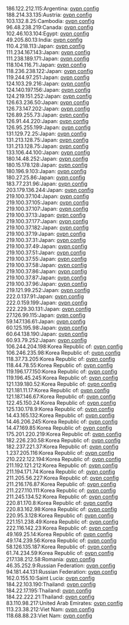 186.122.212.115:Argentina: [ovpn config](vpn/186_122_212_115.ovpn)  
188.214.33.135:Austria: [ovpn config](vpn/188_214_33_135.ovpn)  
103.132.8.25:Cambodia: [ovpn config](vpn/103_132_8_25.ovpn)  
96.48.238.219:Canada: [ovpn config](vpn/96_48_238_219.ovpn)  
102.46.103.104:Egypt: [ovpn config](vpn/102_46_103_104.ovpn)  
49.205.80.13:India: [ovpn config](vpn/49_205_80_13.ovpn)  
110.4.218.113:Japan: [ovpn config](vpn/110_4_218_113.ovpn)  
111.234.167.143:Japan: [ovpn config](vpn/111_234_167_143.ovpn)  
111.238.189.171:Japan: [ovpn config](vpn/111_238_189_171.ovpn)  
118.104.116.71:Japan: [ovpn config](vpn/118_104_116_71.ovpn)  
118.236.238.122:Japan: [ovpn config](vpn/118_236_238_122.ovpn)  
119.244.97.251:Japan: [ovpn config](vpn/119_244_97_251.ovpn)  
124.103.29.216:Japan: [ovpn config](vpn/124_103_29_216.ovpn)  
124.140.197.156:Japan: [ovpn config](vpn/124_140_197_156.ovpn)  
124.219.151.252:Japan: [ovpn config](vpn/124_219_151_252.ovpn)  
126.63.236.50:Japan: [ovpn config](vpn/126_63_236_50.ovpn)  
126.73.147.202:Japan: [ovpn config](vpn/126_73_147_202.ovpn)  
126.89.255.73:Japan: [ovpn config](vpn/126_89_255_73.ovpn)  
126.91.44.220:Japan: [ovpn config](vpn/126_91_44_220.ovpn)  
126.95.255.199:Japan: [ovpn config](vpn/126_95_255_199.ovpn)  
131.129.72.25:Japan: [ovpn config](vpn/131_129_72_25.ovpn)  
131.213.128.75:Japan: [ovpn config](vpn/131_213_128_75.ovpn)  
131.213.128.75:Japan: [ovpn config](vpn/131_213_128_75.ovpn)  
133.106.44.100:Japan: [ovpn config](vpn/133_106_44_100.ovpn)  
180.14.48.252:Japan: [ovpn config](vpn/180_14_48_252.ovpn)  
180.15.178.128:Japan: [ovpn config](vpn/180_15_178_128.ovpn)  
180.196.9.103:Japan: [ovpn config](vpn/180_196_9_103.ovpn)  
180.27.25.86:Japan: [ovpn config](vpn/180_27_25_86.ovpn)  
183.77.231.96:Japan: [ovpn config](vpn/183_77_231_96.ovpn)  
203.179.136.244:Japan: [ovpn config](vpn/203_179_136_244.ovpn)  
219.100.37.104:Japan: [ovpn config](vpn/219_100_37_104.ovpn)  
219.100.37.105:Japan: [ovpn config](vpn/219_100_37_105.ovpn)  
219.100.37.107:Japan: [ovpn config](vpn/219_100_37_107.ovpn)  
219.100.37.13:Japan: [ovpn config](vpn/219_100_37_13.ovpn)  
219.100.37.177:Japan: [ovpn config](vpn/219_100_37_177.ovpn)  
219.100.37.182:Japan: [ovpn config](vpn/219_100_37_182.ovpn)  
219.100.37.19:Japan: [ovpn config](vpn/219_100_37_19.ovpn)  
219.100.37.31:Japan: [ovpn config](vpn/219_100_37_31.ovpn)  
219.100.37.49:Japan: [ovpn config](vpn/219_100_37_49.ovpn)  
219.100.37.51:Japan: [ovpn config](vpn/219_100_37_51.ovpn)  
219.100.37.55:Japan: [ovpn config](vpn/219_100_37_55.ovpn)  
219.100.37.58:Japan: [ovpn config](vpn/219_100_37_58.ovpn)  
219.100.37.86:Japan: [ovpn config](vpn/219_100_37_86.ovpn)  
219.100.37.87:Japan: [ovpn config](vpn/219_100_37_87.ovpn)  
219.100.37.96:Japan: [ovpn config](vpn/219_100_37_96.ovpn)  
219.121.99.252:Japan: [ovpn config](vpn/219_121_99_252.ovpn)  
222.0.137.91:Japan: [ovpn config](vpn/222_0_137_91.ovpn)  
222.0.159.199:Japan: [ovpn config](vpn/222_0_159_199.ovpn)  
222.229.30.131:Japan: [ovpn config](vpn/222_229_30_131.ovpn)  
27.126.99.115:Japan: [ovpn config](vpn/27_126_99_115.ovpn)  
59.147.136.61:Japan: [ovpn config](vpn/59_147_136_61.ovpn)  
60.125.195.98:Japan: [ovpn config](vpn/60_125_195_98.ovpn)  
60.64.138.190:Japan: [ovpn config](vpn/60_64_138_190.ovpn)  
60.93.79.252:Japan: [ovpn config](vpn/60_93_79_252.ovpn)  
106.244.204.198:Korea Republic of: [ovpn config](vpn/106_244_204_198.ovpn)  
106.246.235.98:Korea Republic of: [ovpn config](vpn/106_246_235_98.ovpn)  
118.37.73.205:Korea Republic of: [ovpn config](vpn/118_37_73_205.ovpn)  
118.44.78.55:Korea Republic of: [ovpn config](vpn/118_44_78_55.ovpn)  
119.196.177.150:Korea Republic of: [ovpn config](vpn/119_196_177_150.ovpn)  
119.196.45.245:Korea Republic of: [ovpn config](vpn/119_196_45_245.ovpn)  
121.139.180.52:Korea Republic of: [ovpn config](vpn/121_139_180_52.ovpn)  
121.181.11.17:Korea Republic of: [ovpn config](vpn/121_181_11_17.ovpn)  
121.187.146.67:Korea Republic of: [ovpn config](vpn/121_187_146_67.ovpn)  
122.45.150.24:Korea Republic of: [ovpn config](vpn/122_45_150_24.ovpn)  
125.130.178.9:Korea Republic of: [ovpn config](vpn/125_130_178_9.ovpn)  
14.43.165.132:Korea Republic of: [ovpn config](vpn/14_43_165_132.ovpn)  
14.46.206.245:Korea Republic of: [ovpn config](vpn/14_46_206_245.ovpn)  
14.47.169.85:Korea Republic of: [ovpn config](vpn/14_47_169_85.ovpn)  
175.201.220.219:Korea Republic of: [ovpn config](vpn/175_201_220_219.ovpn)  
182.226.230.58:Korea Republic of: [ovpn config](vpn/182_226_230_58.ovpn)  
182.237.221.37:Korea Republic of: [ovpn config](vpn/182_237_221_37.ovpn)  
1.237.205.116:Korea Republic of: [ovpn config](vpn/1_237_205_116.ovpn)  
210.222.122.194:Korea Republic of: [ovpn config](vpn/210_222_122_194.ovpn)  
211.192.121.212:Korea Republic of: [ovpn config](vpn/211_192_121_212.ovpn)  
211.194.171.74:Korea Republic of: [ovpn config](vpn/211_194_171_74.ovpn)  
211.205.56.227:Korea Republic of: [ovpn config](vpn/211_205_56_227.ovpn)  
211.216.176.87:Korea Republic of: [ovpn config](vpn/211_216_176_87.ovpn)  
211.227.110.111:Korea Republic of: [ovpn config](vpn/211_227_110_111.ovpn)  
211.245.134.52:Korea Republic of: [ovpn config](vpn/211_245_134_52.ovpn)  
220.81.170.8:Korea Republic of: [ovpn config](vpn/220_81_170_8.ovpn)  
220.83.162.98:Korea Republic of: [ovpn config](vpn/220_83_162_98.ovpn)  
220.95.3.128:Korea Republic of: [ovpn config](vpn/220_95_3_128.ovpn)  
221.151.238.49:Korea Republic of: [ovpn config](vpn/221_151_238_49.ovpn)  
222.116.142.23:Korea Republic of: [ovpn config](vpn/222_116_142_23.ovpn)  
49.169.25.14:Korea Republic of: [ovpn config](vpn/49_169_25_14.ovpn)  
49.174.239.56:Korea Republic of: [ovpn config](vpn/49_174_239_56.ovpn)  
58.126.135.187:Korea Republic of: [ovpn config](vpn/58_126_135_187.ovpn)  
61.74.234.59:Korea Republic of: [ovpn config](vpn/61_74_234_59.ovpn)  
217.138.212.58:Romania: [ovpn config](vpn/217_138_212_58.ovpn)  
46.35.252.9:Russian Federation: [ovpn config](vpn/46_35_252_9.ovpn)  
94.181.44.131:Russian Federation: [ovpn config](vpn/94_181_44_131.ovpn)  
162.0.155.10:Saint Lucia: [ovpn config](vpn/162_0_155_10.ovpn)  
184.22.103.190:Thailand: [ovpn config](vpn/184_22_103_190.ovpn)  
184.22.17.195:Thailand: [ovpn config](vpn/184_22_17_195.ovpn)  
184.22.222.21:Thailand: [ovpn config](vpn/184_22_222_21.ovpn)  
83.110.98.217:United Arab Emirates: [ovpn config](vpn/83_110_98_217.ovpn)  
113.23.38.212:Viet Nam: [ovpn config](vpn/113_23_38_212.ovpn)  
118.68.88.23:Viet Nam: [ovpn config](vpn/118_68_88_23.ovpn)  
